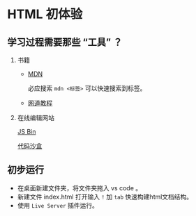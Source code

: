 # HTML 初体验

## 学习过程需要那些 “工具” ？

1. 书籍

   - [MDN](https://developer.mozilla.org/zh-CN/)

     必应搜索 `mdn <标签>` 可以快速搜索到标签。

   - [网道教程](https://wangdoc.com/)

2. 在线编辑网站

   [JS Bin](https://jsbin.com/?html,output)

   [代码沙盒](https://codesandbox.io/)



## 初步运行

- 在桌面新建文件夹，将文件夹拖入 vs code 。
- 新建文件 index.html 打开输入 `!` 加 `tab` 快速构建html文档结构。
- 使用 `Live Server` 插件运行。